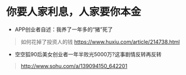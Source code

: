 # 你要人家利息，人家要你本金


* APP创业者自述：我养了一年多的“猪”死了
> 如何花掉了投资人的钱
> https://www.huxiu.com/article/214738.html


* 空空狐90后美女创业者一年半败光5000万?这事剧情反转再反转
> http://www.sohu.com/a/139094150_642201

